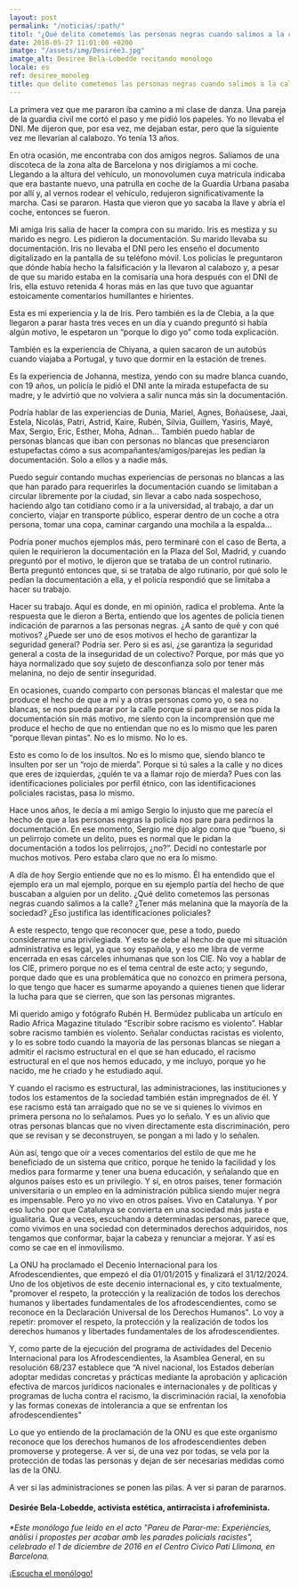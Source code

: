 ```yaml
---
layout: post
permalink: "/noticias/:path/"
titol: "¿Qué delito cometemos las personas negras cuando salimos a la calle?"
date: 2018-05-27 11:01:00 +0200
imatge: "/assets/img/Desirée3.jpg"
imatge_alt: Desiree Bela-Lobedde recitando monologo
locale: es
ref: desiree_monoleg
title: que delito cometemos las personas negras cuando salimos a la calle
---
```

La primera vez que me pararon iba camino a mi clase de danza. Una pareja de la guardia civil me cortó el paso y me pidió los papeles. Yo no llevaba el DNI. Me dijeron que, por esa vez, me dejaban estar, pero que la siguiente vez me llevarían al calabozo. Yo tenía 13 años.

En otra ocasión, me encontraba con dos amigos negros. Salíamos de una discoteca de la zona alta de Barcelona y nos dirigíamos a mi coche. Llegando a la altura del vehículo, un monovolumen cuya matrícula indicaba que era bastante nuevo, una patrulla en coche de la Guardia Urbana pasaba por allí y, al vernos rodear el vehículo, redujeron significativamente la marcha. Casi se pararon. Hasta que vieron que yo sacaba la llave y abría el coche, entonces se fueron.

Mi amiga Iris salía de hacer la compra con su marido. Iris es mestiza y su marido es negro. Les pidieron la documentación. Su marido llevaba su documentación. Iris no llevaba el DNI pero les enseño el documento digitalizado en la pantalla de su teléfono móvil. Los policías le preguntaron que dónde había hecho la falsificación y la llevaron al calabozo y, a pesar de que su marido estaba en la comisaría una hora después con el DNI de Iris, ella estuvo retenida 4 horas más en las que tuvo que aguantar estoicamente comentarios humillantes e hirientes.

Esta es mi experiencia y la de Iris. Pero también es la de Clebia, a la que llegaron a parar hasta tres veces en un día y cuando preguntó si había algún motivo, le espetaron un “porque lo digo yo” como toda explicación.

También es la experiencia de Chiyana, a quien sacaron de un autobús cuando viajaba a Portugal, y tuvo que dormir en la estación de trenes.

Es la experiencia de Johanna, mestiza, yendo con su madre blanca cuando, con 19 años, un policía le pidió el DNI ante la mirada estupefacta de su madre, y le advirtió que no volviera a salir nunca más sin la documentación.

Podría hablar de las experiencias de Dunia, Mariel, Agnes, Boñaúsese, Jaai, Estela, Nicolás, Patri, Astrid, Kaire, Rubén, Silvia, Guillem, Yasiris, Mayé, Max, Sergio, Eric, Esther, Moha, Adnan… También puedo hablar de personas blancas que iban con personas no blancas que presenciaron estupefactas cómo a sus acompañantes/amigos/parejas les pedían la documentación. Solo a ellos y a nadie más.

Puedo seguir contando muchas experiencias de personas no blancas a las que han parado para requerirles la documentación cuando se limitaban a circular libremente por la ciudad, sin llevar a cabo nada sospechoso, haciendo algo tan cotidiano como ir a la universidad, al trabajo, a dar un concierto, viajar en transporte público, esperar dentro de un coche a otra persona, tomar una copa, caminar cargando una mochila a la espalda…

Podría poner muchos ejemplos más, pero terminaré con el caso de Berta, a quien le requirieron la documentación en la Plaza del Sol, Madrid, y cuando preguntó por el motivo, le dijeron que se trataba de un control rutinario. Berta preguntó entonces que, si se trataba de algo rutinario, por qué solo le pedían la documentación a ella, y el policía respondió que se limitaba a hacer su trabajo.

Hacer su trabajo. Aquí es donde, en mi opinión, radica el problema. Ante la respuesta que le dieron a Berta, entiendo que los agentes de policía tienen indicación de pararnos a las personas negras. ¿A santo de qué y con qué motivos? ¿Puede ser uno de esos motivos el hecho de garantizar la seguridad general? Podría ser. Pero si es así, ¿se garantiza la seguridad general a costa de la inseguridad de un colectivo? Porque, por más que yo haya normalizado que soy sujeto de desconfianza solo por tener más melanina, no dejo de sentir inseguridad.

En ocasiones, cuando comparto con personas blancas el malestar que me produce el hecho de que a mí y a otras personas como yo, o sea no blancas, se nos pueda parar por la calle porque sí para que se nos pida la documentación sin más motivo, me siento con la incomprensión que me produce el hecho de que no entiendan que no es lo mismo que les paren “porque llevan pintas”. No es lo mismo. No lo es.

Esto es como lo de los insultos. No es lo mismo que, siendo blanco te insulten por ser un “rojo de mierda”. Porque si tú sales a la calle y no dices que eres de izquierdas, ¿quién te va a llamar rojo de mierda? Pues con las identificaciones policiales por perfil étnico, con las identificaciones policiales racistas, pasa lo mismo.

Hace unos años, le decía a mi amigo Sergio lo injusto que me parecía el hecho de que a las personas negras la policía nos pare para pedirnos la documentación. En ese momento, Sergio me dijo algo como que “bueno, si un pelirrojo comete un delito, pues es normal que le pidan la documentación a todos los pelirrojos, ¿no?”. Decidí no contestarle por muchos motivos. Pero estaba claro que no era lo mismo.

A día de hoy Sergio entiende que no es lo mismo. Él ha entendido que el ejemplo era un mal ejemplo, porque en su ejemplo partía del hecho de que buscaban a alguien por un delito. ¿Qué delito cometemos las personas negras cuando salimos a la calle? ¿Tener más melanina que la mayoría de la sociedad? ¿Eso justifica las identificaciones policiales?

A este respecto, tengo que reconocer que, pese a todo, puedo considerarme una privilegiada. Y esto se debe al hecho de que mi situación administrativa es legal, ya que soy española, y eso me libra de verme encerrada en esas cárceles inhumanas que son los CIE. No voy a hablar de los CIE, primero porque no es el tema central de este acto; y segundo, porque dado que es una problemática que no conozco en primera persona, lo que tengo que hacer es sumarme apoyando a quienes tienen que liderar la lucha para que se cierren, que son las personas migrantes.

Mi querido amigo y fotógrafo Rubén H. Bermúdez publicaba un artículo en Radio Africa Magazine titulado “Escribir sobre racismo es violento”. Hablar sobre racismo también es violento. Señalar conductas racistas es violento, y lo es sobre todo cuando la mayoría de las personas blancas se niegan a admitir el racismo estructural en el que se han educado, el racismo estructural en el que nos hemos educado, y me incluyo, porque yo he nacido, me he criado y he estudiado aquí.

Y cuando el racismo es estructural, las administraciones, las instituciones y todos los estamentos de la sociedad también están impregnados de él. Y ese racismo está tan arraigado que no se ve si quienes lo vivimos en primera persona no lo señalamos. Pues yo lo señalo. Y es un alivio que otras personas blancas que no viven directamente esta discriminación, pero que se revisan y se deconstruyen, se pongan a mi lado y lo señalen.

Aún así, tengo que oír a veces comentarios del estilo de que me he beneficiado de un sistema que critico, porque he tenido la facilidad y los medios para formarme y tener una buena educación, y señalando que en algunos países esto es un privilegio. Y sí, en otros países, tener formación universitaria o un empleo en la administración pública siendo mujer negra es impensable. Pero yo no vivo en otros países. Vivo en Catalunya. Y por eso lucho por que Catalunya se convierta en una sociedad más justa e igualitaria. Que a veces, escuchando a determinadas personas, parece que, como vivimos en una sociedad con determinados derechos adquiridos, nos tengamos que conformar, bajar la cabeza y renunciar a mejorar. Y así es como se cae en el inmovilismo.

La ONU ha proclamado el Decenio Internacional para los Afrodescendientes, que empezó el día 01/01/2015 y finalizará el 31/12/2024. Uno de los objetivos de este decenio internacional es, y cito textualmente, "promover el respeto, la protección y la realización de todos los derechos humanos y libertades fundamentales de los afrodescendientes, como se reconoce en la Declaración Universal de los Derechos Humanos". Lo voy a repetir: promover el respeto, la protección y la realización de todos los derechos humanos y libertades fundamentales de los afrodescendientes.

Y, como parte de la ejecución del programa de actividades del Decenio Internacional para los Afrodescendientes, la Asamblea General, en su resolución 68/237 establece que “A nivel nacional, los Estados deberían adoptar medidas concretas y prácticas mediante la aprobación y aplicación efectiva de marcos jurídicos nacionales e internacionales y de políticas y programas de lucha contra el racismo, la discriminación racial, la xenofobia y las formas conexas de intolerancia a que se enfrentan los afrodescendientes"

Lo que yo entiendo de la proclamación de la ONU es que este organismo reconoce que los derechos humanos de los afrodescendientes deben promoverse y protegerse. A ver si, de una vez por todas, se vela por la protección de todas las personas y dejan de ser necesarias medidas como las de la ONU.

A ver si las administraciones se ponen las pilas. A ver si paran de pararnos.

#### **Desirée Bela-Lobedde**, activista estética, antirracista i afrofeminista.

_\*Este monólogo fue leído en el acto "Pareu de Parar-me: Experiències, anàlisi i propostes per acabar amb les parades policials racistes", celebrado el 1 de diciembre de 2016 en el Centro Cívico Pati Llimona, en Barcelona._

[¡Escucha el monólogo!](https://youtu.be/_Xqn6Lr6lhY?t=1h25m42s)